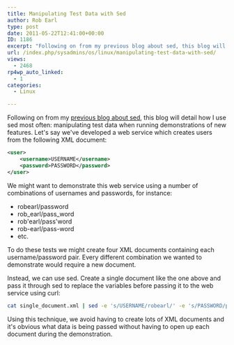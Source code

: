 ```yaml
---
title: Manipulating Test Data with Sed
author: Rob Earl
type: post
date: 2011-05-22T12:41:00+00:00
ID: 1186
excerpt: "Following on from my previous blog about sed, this blog will detail how I use sed most often: manipulating test data when running demonstrations of new features. Let's say we've developed a web service which creates users from the following XML document&hellip;"
url: /index.php/sysadmins/os/linux/manipulating-test-data-with-sed/
views:
  - 2468
rp4wp_auto_linked:
  - 1
categories:
  - Linux

---
```

Following on from my [previous blog about sed][1], this blog will detail how I use sed most often: manipulating test data when running demonstrations of new features. Let's say we've developed a web service which creates users from the following XML document:

```xml
<user>
    <username>USERNAME</username>
    <password>PASSWORD</password>
</user>
```
We might want to demonstrate this web service using a number of combinations of usernames and passwords, for instance:

  * robearl/password
  * rob\_earl/pass\_word
  * rob'earl/pass'word
  * rob-earl/pass-word
  * etc.

To do these tests we might create four XML documents containing each username/password pair. Every different combination we wanted to demonstrate would require a new document.

Instead, we can use sed. Create a single document like the one above and pass it through sed to replace the variables before passing it to the web service using curl:

```bash
cat single_document.xml | sed -e 's/USERNAME/robearl/' -e 's/PASSWORD/password/' | curl <options> -d @- <web service>
```
Using this technique, we avoid having to create lots of XML documents and it's obvious what data is being passed without having to open up each document during the demonstration.

 [1]: /index.php/SysAdmins/OS/Linux/bulk-editing-with-sed